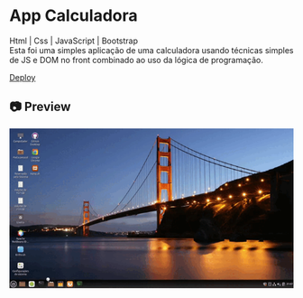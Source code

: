 # App Calculadora

<p>
Html | Css | JavaScript | Bootstrap<br>
Esta foi uma simples aplicação de uma calculadora usando técnicas simples de JS e DOM no front combinado ao uso da lógica de programação.
</p>

[Deploy](https://app-calculadora.vercel.app/)<br>

<h2>📷 Preview</h2>

<img src="./cinnamon-20210408-9.gif">

